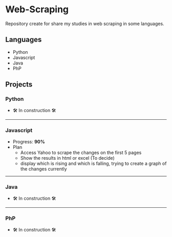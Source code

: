 # Web-Scraping

Repository create for share my studies in web scraping in some languages.

## Languages
- Python
- Javascript
- Java
- PhP

## Projects

### Python
- 🛠 In construction 🛠

---

### Javascript
- Progress: <b>90%</b>
- Plan
    - Access Yahoo to scrape the changes on the first 5 pages
    - Show the results in html or excel (To decide)
    - display which is rising and which is falling, trying to create a graph of the changes currently

--- 

### Java
- 🛠 In construction 🛠

---

### PhP
- 🛠 In construction 🛠
